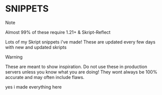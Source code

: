 # SNIPPETS

> [!NOTE]
> Almost 99% of these require 1.21+ & Skript-Reflect

Lots of my Skript snippets i've made! 
These are updated every few days with new and updated skripts

> [!WARNING]
> These are meant to show inspiration.
> Do not use these in production servers unless you know what you are doing! 
> They wont always be 100% accurate and may often include flaws.

yes i made everything here